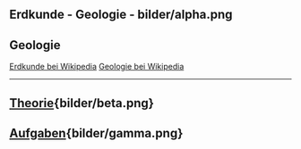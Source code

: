 
Erdkunde - Geologie - bilder/alpha.png
---
## Geologie

[Erdkunde bei Wikipedia](https://de.wikipedia.org/wiki/Erdkunde)
[Geologie bei Wikipedia](https://de.wikipedia.org/wiki/Geologie)

---
## [Theorie](theorie.md){bilder/beta.png}
## [Aufgaben](aufgaben.md){bilder/gamma.png}
